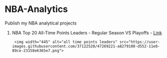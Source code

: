 # NBA-Analytics

Publish my NBA analytical projects


1. NBA Top 20 All-Time Points Leaders - Regular Season VS Playoffs - [Link](http://rpubs.com/Juanma7/431499)


        <img width="445" alt="all time points leaders" src="https://user-images.githubusercontent.com/37122520/47269221-a8279100-d552-11e8- 89ce-23158e6365e7.png">
